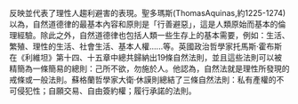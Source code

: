 反映並代表了理性人趨利避害的表現。聖多瑪斯(ThomasAquinas,約1225-1274)以為，自然道德律的最基本內容和原則是「行善避惡」，這是人類原始而基本的倫理經驗。除此之外，自然道德律也包括人類一些生存上的基本需要，例如：生活、繁殖、理性的生活、社會生活、基本人權......等。英國政治哲學家托馬斯·霍布斯在《利維坦》第十四、十五章中總共歸納出19條自然法則，並且這些法則可以被精簡為一條簡易的總則：己所不欲，勿施於人。他認為，自然法就是理性所發現的戒條或一般法則。蘇格蘭哲學家大衛·休謨則總結了三條自然法則：私有產權的不可侵犯性；自願交易、自由簽約權；履行承諾的法則。